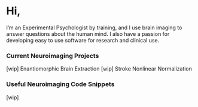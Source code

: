 # Hi,

I’m an Experimental Psychologist by training, and I use brain imaging to answer questions about the human mind. I also have a passion for developing easy to use software for research and clinical use.

### Current Neuroimaging Projects
[wip] Enantiomorphic Brain Extraction
[wip] Stroke Nonlinear Normalization

### Useful Neuroimaging Code Snippets
[wip]

